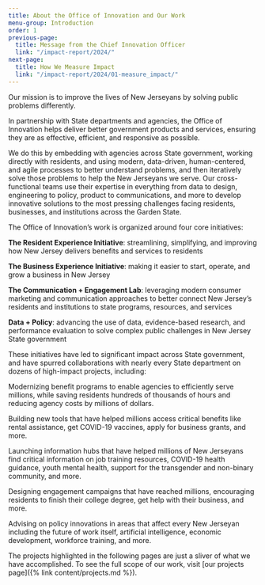 ```yaml
---
title: About the Office of Innovation and Our Work
menu-group: Introduction
order: 1
previous-page:
  title: Message from the Chief Innovation Officer
  link: "/impact-report/2024/"
next-page:
  title: How We Measure Impact
  link: "/impact-report/2024/01-measure_impact/"
---
```


Our mission is to improve the lives of New Jerseyans by solving public problems differently.

In partnership with State departments and agencies, the Office of Innovation helps deliver better government products and services, ensuring they are as effective, efficient, and responsive as possible.

We do this by embedding with agencies across State government, working directly with residents, and using modern, data-driven, human-centered, and agile processes to better understand problems, and then iteratively solve those problems to help the New Jerseyans we serve. Our cross-functional teams use their expertise in everything from data to design, engineering to policy, product to communications, and more to develop innovative solutions to the most pressing challenges facing residents, businesses, and institutions across the Garden State.

The Office of Innovation’s work is organized around four core initiatives:

<div class="usa-alert usa-alert--info usa-alert--no-icon">
    <div class="usa-alert__body">
        <p class="usa-alert__text"><strong>The Resident Experience Initiative</strong>: streamlining, simplifying, and improving how New Jersey delivers benefits and services to residents</p>
    </div>
</div>

<div class="usa-alert usa-alert--info usa-alert--no-icon">
    <div class="usa-alert__body">
        <p class="usa-alert__text"><strong>The Business Experience Initiative</strong>: making it easier to start, operate, and grow a business in New Jersey</p>
    </div>
</div>

<div class="usa-alert usa-alert--info usa-alert--no-icon">
    <div class="usa-alert__body">
        <p class="usa-alert__text"><strong>The Communication + Engagement Lab</strong>: leveraging modern consumer marketing and communication approaches to better connect New Jersey’s residents and institutions to state programs, resources, and services</p>
    </div>
</div>

<div class="usa-alert usa-alert--info usa-alert--no-icon">
    <div class="usa-alert__body">
        <p class="usa-alert__text"><strong>Data + Policy</strong>: advancing the use of data, evidence-based research, and performance evaluation to solve complex public challenges in New Jersey State government</p>
    </div>
</div>

These initiatives have led to significant impact across State government, and have spurred collaborations with nearly every State department on dozens of high-impact projects, including:

<div class="usa-alert usa-alert--info usa-alert--no-icon">
    <div class="usa-alert__body">
        <p class="usa-alert__text">Modernizing benefit programs to enable agencies to efficiently serve millions, while saving residents hundreds of thousands of hours and reducing agency costs by millions of dollars.</p>
    </div>
</div>

<div class="usa-alert usa-alert--info usa-alert--no-icon">
    <div class="usa-alert__body">
        <p class="usa-alert__text">Building new tools that have helped millions access critical benefits like rental assistance, get COVID-19 vaccines, apply for business grants, and more.</p>
    </div>
</div>

<div class="usa-alert usa-alert--info usa-alert--no-icon">
    <div class="usa-alert__body">
        <p class="usa-alert__text">Launching information hubs that have helped millions of New Jerseyans find critical information on job training resources, COVID-19 health guidance, youth mental health, support for the transgender and non-binary community, and more.</p>
    </div>
</div>
<div class="usa-alert usa-alert--info usa-alert--no-icon">
    <div class="usa-alert__body">
        <p class="usa-alert__text">Designing engagement campaigns that have reached millions, encouraging residents to finish their college degree, get help with their business, and more.</p>
    </div>
</div>
<div class="usa-alert usa-alert--info usa-alert--no-icon">
    <div class="usa-alert__body">
        <p class="usa-alert__text">Advising on policy innovations in areas that affect every New Jerseyan including the future of work itself, artificial intelligence, economic development, workforce training, and more.</p>
    </div>
</div>

The projects highlighted in the following pages are just a sliver of what we have accomplished. To see the full scope of our work, visit [our projects page]({% link content/projects.md %}).
